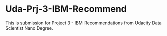 # Uda-Prj-3-IBM-Recommend

This is submission for Project 3 - IBM Recommendations from Udacity Data Scientist Nano Degree.
